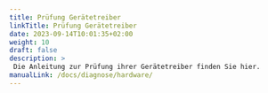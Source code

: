 ```yaml
---
title: Prüfung Gerätetreiber
linkTitle: Prüfung Gerätetreiber
date: 2023-09-14T10:01:35+02:00
weight: 10
draft: false
description: >
 Die Anleitung zur Prüfung ihrer Gerätetreiber finden Sie hier.
manualLink: /docs/diagnose/hardware/
---
```

<script>
  window.location.href = "/docs/diagnose/hardware/";
</script>
